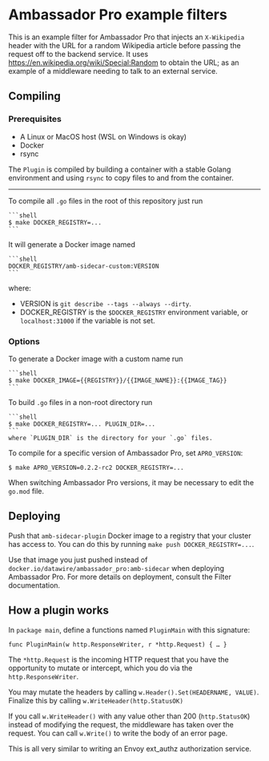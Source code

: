 # Ambassador Pro example filters

This is an example filter for Ambassador Pro that injects an
`X-Wikipedia` header with the URL for a random Wikipedia article
before passing the request off to the backend service.  It uses
https://en.wikipedia.org/wiki/Special:Random to obtain the URL; as an
example of a middleware needing to talk to an external service.

## Compiling

### Prerequisites

- A Linux or MacOS host (WSL on Windows is okay)
- Docker
- rsync

The `Plugin` is compiled by building a container with a stable Golang environment and using `rsync` to copy files to and from the container.

---

To compile all `.go` files in the root of this repository just run

	```shell
	$ make DOCKER_REGISTRY=...
	```

It will generate a Docker image named

	```shell
	DOCKER_REGISTRY/amb-sidecar-custom:VERSION
	```
	
where:

 - VERSION is `git describe --tags --always --dirty`.
 - DOCKER_REGISTRY is the `$DOCKER_REGISTRY` environment variable, or
   `localhost:31000` if the variable is not set.

### Options

To generate a Docker image with a custom name run

	```shell
	$ make DOCKER_IMAGE={{REGISTRY}}/{{IMAGE_NAME}}:{{IMAGE_TAG}}
	```

To build `.go` files in a non-root directory run

	```shell
	$ make DOCKER_REGISTRY=... PLUGIN_DIR=...
	```
	where `PLUGIN_DIR` is the directory for your `.go` files.

To compile for a specific version of Ambassador Pro, set `APRO_VERSION`:

	$ make APRO_VERSION=0.2.2-rc2 DOCKER_REGISTRY=...

When switching Ambassador Pro versions, it may be necessary to edit
the `go.mod` file.

## Deploying

Push that `amb-sidecar-plugin` Docker image to a registry that your
cluster has access to.  You can do this by running `make push
DOCKER_REGISTRY=...`.

Use that image you just pushed instead of
`docker.io/datawire/ambassador_pro:amb-sidecar` when deploying
Ambassador Pro. For more details on deployment, consult the Filter documentation.

## How a plugin works

In `package main`, define a functions named `PluginMain` with this
signature:

	func PluginMain(w http.ResponseWriter, r *http.Request) { … }

The `*http.Request` is the incoming HTTP request that you have the
opportunity to mutate or intercept, which you do via the
`http.ResponseWriter`.

You may mutate the headers by calling `w.Header().Set(HEADERNAME,
VALUE)`.  Finalize this by calling `w.WriteHeader(http.StatusOK)`

If you call `w.WriteHeader()` with any value other than 200
(`http.StatusOK`) instead of modifying the request, the middleware has
taken over the request.  You can call `w.Write()` to write the body of
an error page.

This is all very similar to writing an Envoy ext_authz authorization
service.
